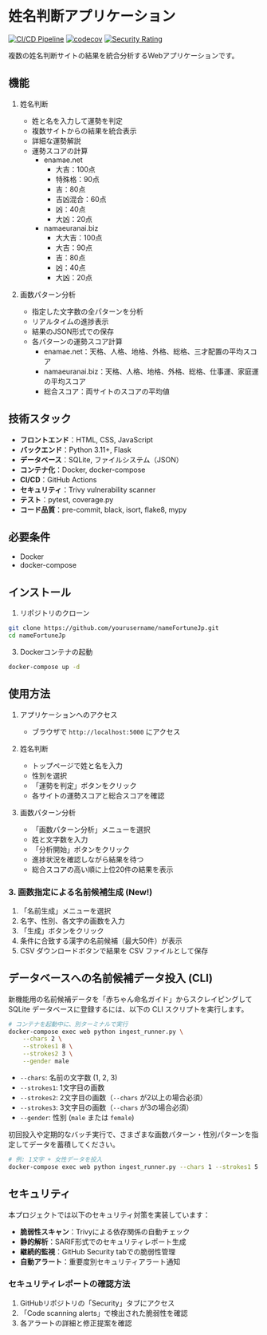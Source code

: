 # 姓名判断アプリケーション

[![CI/CD Pipeline](https://github.com/yourusername/nameFortuneJp/actions/workflows/ci.yml/badge.svg)](https://github.com/yourusername/nameFortuneJp/actions/workflows/ci.yml)
[![codecov](https://codecov.io/gh/yourusername/nameFortuneJp/branch/main/graph/badge.svg)](https://codecov.io/gh/yourusername/nameFortuneJp)
[![Security Rating](https://img.shields.io/badge/security-A-green)](https://github.com/yourusername/nameFortuneJp/security)

複数の姓名判断サイトの結果を統合分析するWebアプリケーションです。

## 機能

1. 姓名判断
   - 姓と名を入力して運勢を判定
   - 複数サイトからの結果を統合表示
   - 詳細な運勢解説
   - 運勢スコアの計算
     - enamae.net
       - 大吉：100点
       - 特殊格：90点
       - 吉：80点
       - 吉凶混合：60点
       - 凶：40点
       - 大凶：20点
     - namaeuranai.biz
       - 大大吉：100点
       - 大吉：90点
       - 吉：80点
       - 凶：40点
       - 大凶：20点

2. 画数パターン分析
   - 指定した文字数の全パターンを分析
   - リアルタイムの進捗表示
   - 結果のJSON形式での保存
   - 各パターンの運勢スコア計算
     - enamae.net：天格、人格、地格、外格、総格、三才配置の平均スコア
     - namaeuranai.biz：天格、人格、地格、外格、総格、仕事運、家庭運の平均スコア
     - 総合スコア：両サイトのスコアの平均値

## 技術スタック

- **フロントエンド**：HTML, CSS, JavaScript
- **バックエンド**：Python 3.11+, Flask
- **データベース**：SQLite, ファイルシステム（JSON）
- **コンテナ化**：Docker, docker-compose
- **CI/CD**：GitHub Actions
- **セキュリティ**：Trivy vulnerability scanner
- **テスト**：pytest, coverage.py
- **コード品質**：pre-commit, black, isort, flake8, mypy

## 必要条件

- Docker
- docker-compose

## インストール

1. リポジトリのクローン
```bash
git clone https://github.com/yourusername/nameFortuneJp.git
cd nameFortuneJp
```

3. Dockerコンテナの起動
```bash
docker-compose up -d
```

## 使用方法

1. アプリケーションへのアクセス
   - ブラウザで `http://localhost:5000` にアクセス

2. 姓名判断
   - トップページで姓と名を入力
   - 性別を選択
   - 「運勢を判定」ボタンをクリック
   - 各サイトの運勢スコアと総合スコアを確認

3. 画数パターン分析
   - 「画数パターン分析」メニューを選択
   - 姓と文字数を入力
   - 「分析開始」ボタンをクリック
   - 進捗状況を確認しながら結果を待つ
   - 総合スコアの高い順に上位20件の結果を表示

### 3. 画数指定による名前候補生成 (New!)

1. 「名前生成」メニューを選択
2. 名字、性別、各文字の画数を入力
3. 「生成」ボタンをクリック
4. 条件に合致する漢字の名前候補（最大50件）が表示
5. CSV ダウンロードボタンで結果を CSV ファイルとして保存

## データベースへの名前候補データ投入 (CLI)

新機能用の名前候補データを「赤ちゃん命名ガイド」からスクレイピングして SQLite データベースに登録するには、以下の CLI スクリプトを実行します。

```bash
# コンテナを起動中に、別ターミナルで実行
docker-compose exec web python ingest_runner.py \
    --chars 2 \
    --strokes1 8 \
    --strokes2 3 \
    --gender male
```

- `--chars`: 名前の文字数 (1, 2, 3)
- `--strokes1`: 1文字目の画数
- `--strokes2`: 2文字目の画数（`--chars` が2以上の場合必須）
- `--strokes3`: 3文字目の画数（`--chars` が3の場合必須）
- `--gender`: 性別 (`male` または `female`)

初回投入や定期的なバッチ実行で、さまざまな画数パターン・性別パターンを指定してデータを蓄積してください。

```bash
# 例: 1文字 + 女性データを投入
docker-compose exec web python ingest_runner.py --chars 1 --strokes1 5 --gender female
```

## セキュリティ

本プロジェクトでは以下のセキュリティ対策を実装しています：

- **脆弱性スキャン**：Trivyによる依存関係の自動チェック
- **静的解析**：SARIF形式でのセキュリティレポート生成
- **継続的監視**：GitHub Security tabでの脆弱性管理
- **自動アラート**：重要度別セキュリティアラート通知

### セキュリティレポートの確認方法

1. GitHubリポジトリの「Security」タブにアクセス
2. 「Code scanning alerts」で検出された脆弱性を確認
3. 各アラートの詳細と修正提案を確認


